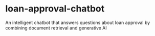 # loan-approval-chatbot
An intelligent chatbot that answers questions about loan approval by combining document retrieval and generative AI
